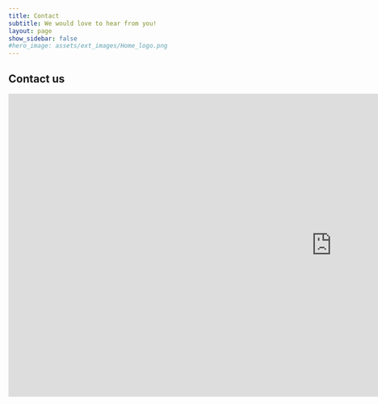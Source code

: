 ```yaml
---
title: Contact
subtitle: We would love to hear from you!
layout: page
show_sidebar: false
#hero_image: assets/ext_images/Home_logo.png
---
```


## Contact us

<iframe src="https://docs.google.com/forms/d/e/1FAIpQLSeaHibka3G_TOfziaCjVk6xfv0rUXD80DgJ9aJAxn_YiF78mA/viewform?embedded=true" width="1280" height="600" frameborder="0" marginheight="0" marginwidth="0">Laden…</iframe>
